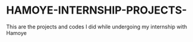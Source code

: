 # HAMOYE-INTERNSHIP-PROJECTS-
This are the projects and codes I did while undergoing my internship with Hamoye
